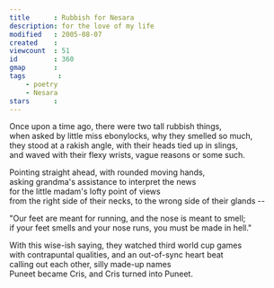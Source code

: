 ```yaml
---
title      : Rubbish for Nesara
description: for the love of my life
modified   : 2005-08-07
created    :
viewcount  : 51
id         : 360
gmap       :
tags        :
    - poetry
    - Nesara
stars      :
---
```


Once upon a time ago, there were two tall rubbish things,  
when asked by little miss ebonylocks, why they smelled so much,  
they stood at a rakish angle, with their heads tied up in slings,  
and waved with their flexy wrists, vague reasons or some such.

Pointing straight ahead, with rounded moving hands,  
asking grandma's assistance to interpret the news  
for the little madam's lofty point of views  
from the right side of their necks, to the wrong side of their glands --

"Our feet are meant for running, and the nose is meant to smell;  
if your feet smells and your nose runs, you must be made in hell."  

With this wise-ish saying, they watched third world cup games  
with contrapuntal qualities, and an out-of-sync heart beat  
calling out each other, silly made-up names  
Puneet became Cris, and Cris turned into Puneet.

